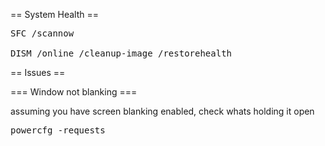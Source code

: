 == System Health ==

<pre>
SFC /scannow

DISM /online /cleanup-image /restorehealth
</pre>

== Issues ==

=== Window not blanking ===

assuming you have screen blanking enabled, check whats holding it open

<pre>
powercfg -requests
</pre>
